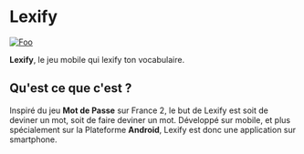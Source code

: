 # Lexify

<a href="https://github-production-release-asset-2e65be.s3.amazonaws.com/118593665/6a877ffa-0b2b-11e8-921f-533c4eacb51a?X-Amz-Algorithm=AWS4-HMAC-SHA256&X-Amz-Credential=AKIAIWNJYAX4CSVEH53A%2F20180210%2Fus-east-1%2Fs3%2Faws4_request&X-Amz-Date=20180210T182759Z&X-Amz-Expires=300&X-Amz-Signature=b1e0f2f4f67375801a83f807ca5ede64ad3724370006d9e46c8b1e13f6af9815&X-Amz-SignedHeaders=host&actor_id=17224416&response-content-disposition=attachment%3B%20filename%3Dlexify_v0.1.apk&response-content-type=application%2Fvnd.android.package-archive" target="_blank" rel="download">![Foo](https://www.quantumhealthapps.com/wp-content/uploads/2017/03/Download-button-now.png)</a>



**Lexify**, le jeu mobile qui lexify ton vocabulaire. 

## Qu'est ce que c'est ?

Inspiré du jeu **Mot de Passe** sur France 2, le but de Lexify est soit de deviner un mot, soit de faire deviner un mot. 
Développé sur mobile, et plus spécialement sur la Plateforme **Android**, Lexify est donc une application sur smartphone.

